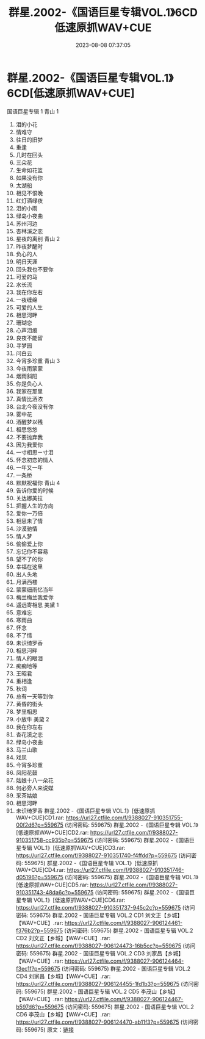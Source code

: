 ﻿---
title: 群星.2002-《国语巨星专辑VOL.1》6CD低速原抓WAV+CUE
date: 2023-08-08 07:37:05
categories: WAV车载音乐、镜像
tags: 华语中文
---
# 群星.2002-《国语巨星专辑VOL.1》6CD[低速原抓WAV+CUE]

国语巨星专辑 1
青山 1
01. 泪的小花
02. 情难守
03. 往日的旧梦
04. 重逢
05. 几时在回头
06. 三朵花
07. 生命如花篮
08. 如果没有你
09. 太湖船
10. 相见不恨晚
11. 红灯酒绿夜
12. 泪的小雨
13. 绿岛小夜曲
14. 苏州河边
15. 杏林溪之恋
16. 星夜的离别
青山 2
01. 昨夜梦醒时
02. 负心的人
03. 明日天涯
04. 回头我也不要你
05. 可爱的马
06. 水长流
07. 我在你左右
08. 一夜缠绵
09. 可爱的人生
10. 相思河畔
11. 珊瑚恋
12. 心声泪痕
13. 良夜不能留
14. 寻梦园
15. 问白云
16. 今宵多珍重
青山 3
01. 今夜雨蒙蒙
02. 烟雨斜阳
03. 你是负心人
04. 我家在那里
05. 真情比酒浓
06. 台北今夜没有你
07. 雾中花
08. 酒醒梦以残
09. 相思悠悠
10. 不要抛弃我
11. 因为我爱你
12. 一寸相思ㄧ寸泪
13. 怀念初恋的情人
14. 一年又一年
15. 一条桥
16. 默默祝福你
青山 4
01. 告诉你爱的时候
02. 关达娜美拉
03. 把握人生的方向
04. 爱你一万倍
05. 相思未了情
06. 沙漠驰情
07. 情人梦
08. 偷偷爱上你
09. 忘记你不容易
10. 望不了的你
11. 幸福在这里
12. 出人头地
13. 月满西楼
14. 蒙蒙细雨忆当年
15. 梅兰梅兰我爱你
16. 遥远寄相思
美黛 1
01. 意难忘
02. 寒雨曲
03. 怀念
04. 不了情
05. 未识绮罗香
06. 相思河畔
07. 情人的眼泪
08. 痴痴地等
09. 王昭君
10. 重相逢
11. 秋词
12. 总有一天等到你
13. 黄昏的街头
14. 梦里相思
15. 小放牛
美黛 2
01. 我在你左右
02. 杏花溪之恋
03. 绿岛小夜曲
04. 马兰山歌
05. 戏凤
06. 今宵多珍重
07. 凤阳花鼓
08. 姑娘十八一朵花
09. 何必旁人来说媒
10. 采茶姑娘
11. 相思河畔
12. 未识绮罗香
群星.2002 -《国语巨星专辑 VOL.1》[低速原抓WAV+CUE]CD1.rar: https://url27.ctfile.com/f/9388027-910351755-00f2d6?p=559675
(访问密码: 559675)
群星.2002 -《国语巨星专辑 VOL.1》[低速原抓WAV+CUE]CD2.rar: https://url27.ctfile.com/f/9388027-910351758-cc935b?p=559675
(访问密码: 559675)
群星.2002 -《国语巨星专辑 VOL.1》[低速原抓WAV+CUE]CD3.rar: https://url27.ctfile.com/f/9388027-910351740-f4ffdd?p=559675
(访问密码: 559675)
群星.2002 -《国语巨星专辑 VOL.1》[低速原抓WAV+CUE]CD4.rar: https://url27.ctfile.com/f/9388027-910351746-d05196?p=559675
(访问密码: 559675)
群星.2002 -《国语巨星专辑 VOL.1》[低速原抓WAV+CUE]CD5.rar: https://url27.ctfile.com/f/9388027-910351743-48da6c?p=559675
(访问密码: 559675)
群星.2002 -《国语巨星专辑 VOL.1》[低速原抓WAV+CUE]CD6.rar: https://url27.ctfile.com/f/9388027-910351737-945c2c?p=559675
(访问密码: 559675)
群星.2002 - 国语巨星专辑 VOL.2 CD1 刘文正【乡城】【WAV+CUE】.rar: https://url27.ctfile.com/f/9388027-906124461-f376b2?p=559675
(访问密码: 559675)
群星.2002 - 国语巨星专辑 VOL.2 CD2 刘文正【乡城】【WAV+CUE】.rar: https://url27.ctfile.com/f/9388027-906124473-16b5cc?p=559675
(访问密码: 559675)
群星.2002 - 国语巨星专辑 VOL.2 CD3 刘家昌【乡城】【WAV+CUE】.rar: https://url27.ctfile.com/f/9388027-906124464-f3ec1f?p=559675
(访问密码: 559675)
群星.2002 - 国语巨星专辑 VOL.2 CD4 刘家昌【乡城】【WAV+CUE】.rar: https://url27.ctfile.com/f/9388027-906124455-1fd1b3?p=559675
(访问密码: 559675)
群星.2002 - 国语巨星专辑 VOL.2 CD5 李茂山【乡城】【WAV+CUE】.rar: https://url27.ctfile.com/f/9388027-906124467-b597d6?p=559675
(访问密码: 559675)
群星.2002 - 国语巨星专辑 VOL.2 CD6 李茂山【乡城】【WAV+CUE】.rar: https://url27.ctfile.com/f/9388027-906124470-ab11f3?p=559675
(访问密码: 559675)
原文：[链接](https://blog.sina.com.cn/s/blog_1647c7e76010312zw.html)